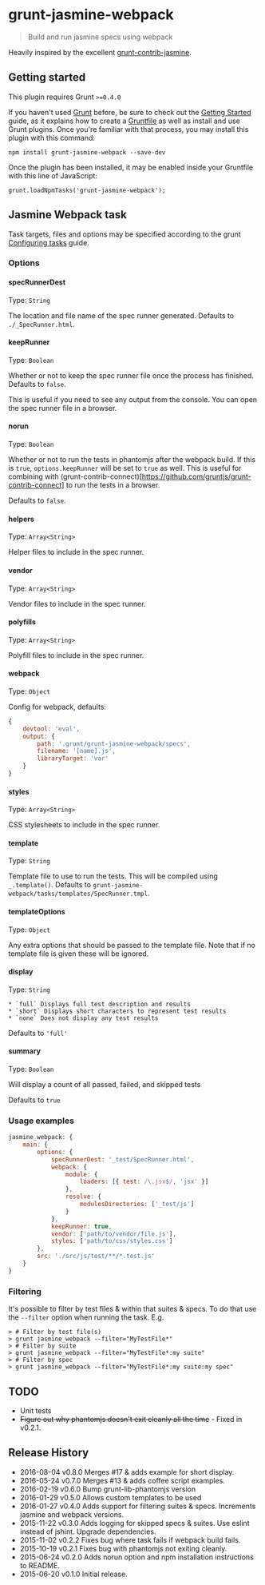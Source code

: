 # grunt-jasmine-webpack

> Build and run jasmine specs using webpack

Heavily inspired by the excellent [grunt-contrib-jasmine](https://github.com/gruntjs/grunt-contrib-jasmine).

## Getting started

This plugin requires Grunt `>=0.4.0`

If you haven't used [Grunt](http://gruntjs.com/) before, be sure to check out the [Getting Started](http://gruntjs.com/getting-started) guide, as it explains how to create a [Gruntfile](http://gruntjs.com/sample-gruntfile) as well as install and use Grunt plugins. Once you're familiar with that process, you may install this plugin with this command:

```shell
npm install grunt-jasmine-webpack --save-dev
```
Once the plugin has been installed, it may be enabled inside your Gruntfile with this line of JavaScript:

```shell
grunt.loadNpmTasks('grunt-jasmine-webpack');
```

## Jasmine Webpack task

Task targets, files and options may be specified according to the grunt [Configuring tasks](http://gruntjs.com/configuring-tasks) guide.

### Options

#### specRunnerDest

Type: `String`

The location and file name of the spec runner generated. Defaults to `./_SpecRunner.html`.

#### keepRunner

Type: `Boolean`

Whether or not to keep the spec runner file once the process has finished. Defaults to `false`.

This is useful if you need to see any output from the console. You can open the spec runner file in a browser.

#### norun

Type: `Boolean`

Whether or not to run the tests in phantomjs after the webpack build. If this is `true`, `options.keepRunner` will be set to `true` as well. This is useful for combining with (grunt-contrib-connect)[https://github.com/gruntjs/grunt-contrib-connect] to run the tests in a browser.

Defaults to `false`.

#### helpers

Type: `Array<String>`

Helper files to include in the spec runner.

#### vendor

Type: `Array<String>`

Vendor files to include in the spec runner.

#### polyfills

Type: `Array<String>`

Polyfill files to include in the spec runner.

#### webpack

Type: `Object`

Config for webpack, defaults:

```javascript
{
    devtool: 'eval',
    output: {
        path: '.grunt/grunt-jasmine-webpack/specs',
        filename: '[name].js',
        libraryTarget: 'var'
    }
}
```

#### styles

Type: `Array<String>`

CSS stylesheets to include in the spec runner.

#### template

Type: `String`

Template file to use to run the tests. This will be compiled using `_.template()`. Defaults to `grunt-jasmine-webpack/tasks/templates/SpecRunner.tmpl`.

#### templateOptions

Type: `Object`

Any extra options that should be passed to the template file. Note that if no template file is given these will be ignored.

#### display

Type: `String`

    * `full` Displays full test description and results
    * `short` Displays short characters to represent test results
    * `none` Does not display any test results

Defaults to `'full'`

#### summary

Type: `Boolean`

Will display a count of all passed, failed, and skipped tests

Defaults to `true`

### Usage examples

```javascript
jasmine_webpack: {
    main: {
        options: {
            specRunnerDest: '_test/SpecRunner.html',
            webpack: {
                module: {
                    loaders: [{ test: /\.jsx$/, 'jsx' }]
                },
                resolve: {
                    modulesDirectories: ['_test/js']
                }
            },
            keepRunner: true,
            vendor: ['path/to/vendor/file.js'],
            styles: ['path/to/css/styles.css']
        },
        src: './src/js/test/**/*.test.js'
    }
}
```

### Filtering

It's possible to filter by test files & within that suites & specs. To do that use the `--filter` option when running the task. E.g.

```shell
> # Filter by test file(s)
> grunt jasmine_webpack --filter="MyTestFile*"
> # Filter by suite
> grunt jasmine_webpack --filter="MyTestFile*:my suite"
> # Filter by spec
> grunt jasmine_webpack --filter="MyTestFile*:my suite:my spec"
```

## TODO

* Unit tests
* ~~Figure out why phantomjs doesn't exit cleanly all the time~~ - Fixed in v0.2.1.

## Release History

* 2016-08-04    v0.8.0    Merges #17 & adds example for short display.
* 2016-05-24    v0.7.0    Merges #13 & adds coffee script examples.
* 2016-02-19    v0.6.0    Bump grunt-lib-phantomjs version
* 2016-01-29    v0.5.0    Allows custom templates to be used
* 2016-01-27    v0.4.0    Adds support for filtering suites & specs. Increments jasmine and webpack versions.
* 2015-11-22    v0.3.0    Adds logging for skipped specs & suites. Use eslint instead of jshint. Upgrade dependencies.
* 2015-11-02    v0.2.2    Fixes bug where task fails if webpack build fails.
* 2015-10-19    v0.2.1    Fixes bug with phantomjs not exiting cleanly.
* 2015-06-24    v0.2.0    Adds norun option and npm installation instructions to README.
* 2015-06-20    v0.1.0    Initial release.
